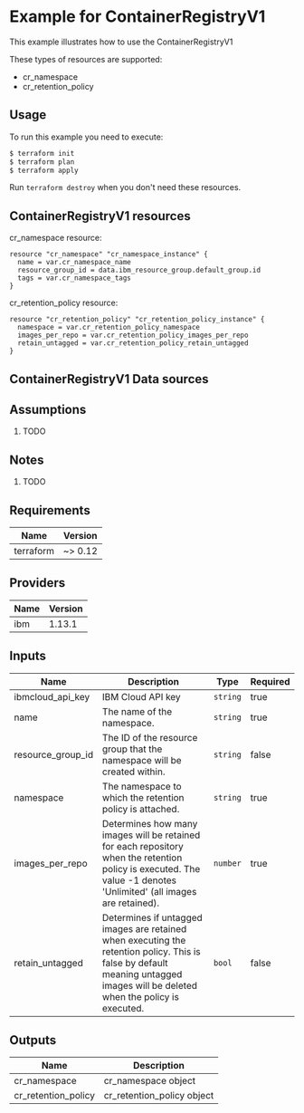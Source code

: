 # Example for ContainerRegistryV1

This example illustrates how to use the ContainerRegistryV1

These types of resources are supported:

* cr_namespace
* cr_retention_policy

## Usage

To run this example you need to execute:

```bash
$ terraform init
$ terraform plan
$ terraform apply
```

Run `terraform destroy` when you don't need these resources.


## ContainerRegistryV1 resources

cr_namespace resource:

```hcl
resource "cr_namespace" "cr_namespace_instance" {
  name = var.cr_namespace_name
  resource_group_id = data.ibm_resource_group.default_group.id
  tags = var.cr_namespace_tags
}
```
cr_retention_policy resource:

```hcl
resource "cr_retention_policy" "cr_retention_policy_instance" {
  namespace = var.cr_retention_policy_namespace
  images_per_repo = var.cr_retention_policy_images_per_repo
  retain_untagged = var.cr_retention_policy_retain_untagged
}
```

## ContainerRegistryV1 Data sources


## Assumptions

1. TODO

## Notes

1. TODO

## Requirements

| Name | Version |
|------|---------|
| terraform | ~> 0.12 |

## Providers

| Name | Version |
|------|---------|
| ibm | 1.13.1 |

## Inputs

| Name | Description | Type | Required |
|------|-------------|------|---------|
| ibmcloud\_api\_key | IBM Cloud API key | `string` | true |
| name | The name of the namespace. | `string` | true |
| resource_group_id | The ID of the resource group that the namespace will be created within. | `string` | false |
| namespace | The namespace to which the retention policy is attached. | `string` | true |
| images_per_repo | Determines how many images will be retained for each repository when the retention policy is executed. The value -1 denotes 'Unlimited' (all images are retained). | `number` | true |
| retain_untagged | Determines if untagged images are retained when executing the retention policy. This is false by default meaning untagged images will be deleted when the policy is executed. | `bool` | false |

## Outputs

| Name | Description |
|------|-------------|
| cr_namespace | cr_namespace object |
| cr_retention_policy | cr_retention_policy object |
